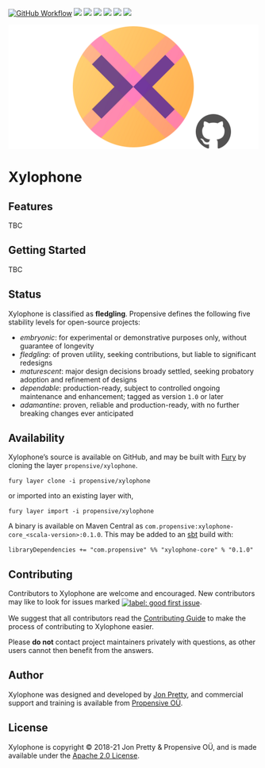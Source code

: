 [<img alt="GitHub Workflow" src="https://img.shields.io/github/workflow/status/propensive/xylophone/Build/main?style=for-the-badge" height="24">](https://github.com/propensive/xylophone/actions)
[<img src="https://img.shields.io/badge/gitter-discuss-f00762?style=for-the-badge" height="24">](https://gitter.im/propensive/xylophone)
[<img src="https://img.shields.io/discord/633198088311537684?color=8899f7&label=DISCORD&style=for-the-badge" height="24">](https://discord.gg/CHCPjERybv)
[<img src="https://img.shields.io/matrix/propensive.xylophone:matrix.org?label=MATRIX&color=0dbd8b&style=for-the-badge" height="24">](https://app.element.io/#/room/#propensive.xylophone:matrix.org)
[<img src="https://img.shields.io/twitter/follow/propensive?color=%2300acee&label=TWITTER&style=for-the-badge" height="24">](https://twitter.com/propensive)
[<img src="https://img.shields.io/maven-central/v/com.propensive/xylophone-core_2.12?color=2465cd&style=for-the-badge" height="24">](https://search.maven.org/artifact/com.propensive/xylophone-core_2.12)
[<img src="https://vent.dev/badge/propensive/xylophone" height="24">](https://vent.dev/)

<img src="/doc/images/github.png" valign="middle">

# Xylophone



## Features

TBC


## Getting Started

TBC


## Status

Xylophone is classified as __fledgling__. Propensive defines the following five stability levels for open-source projects:

- _embryonic_: for experimental or demonstrative purposes only, without guarantee of longevity
- _fledgling_: of proven utility, seeking contributions, but liable to significant redesigns
- _maturescent_: major design decisions broady settled, seeking probatory adoption and refinement of designs
- _dependable_: production-ready, subject to controlled ongoing maintenance and enhancement; tagged as version `1.0` or later
- _adamantine_: proven, reliable and production-ready, with no further breaking changes ever anticipated

## Availability

Xylophone&rsquo;s source is available on GitHub, and may be built with [Fury](https://github.com/propensive/fury) by
cloning the layer `propensive/xylophone`.
```
fury layer clone -i propensive/xylophone
```
or imported into an existing layer with,
```
fury layer import -i propensive/xylophone
```
A binary is available on Maven Central as `com.propensive:xylophone-core_<scala-version>:0.1.0`. This may be added
to an [sbt](https://www.scala-sbt.org/) build with:
```
libraryDependencies += "com.propensive" %% "xylophone-core" % "0.1.0"
```

## Contributing

Contributors to Xylophone are welcome and encouraged. New contributors may like to look for issues marked
<a href="https://github.com/propensive/xylophone/labels/good%20first%20issue"><img alt="label: good first issue"
src="https://img.shields.io/badge/-good%20first%20issue-67b6d0.svg" valign="middle"></a>.

We suggest that all contributors read the [Contributing Guide](/contributing.md) to make the process of
contributing to Xylophone easier.

Please __do not__ contact project maintainers privately with questions, as other users cannot then benefit from
the answers.

## Author

Xylophone was designed and developed by [Jon Pretty](https://twitter.com/propensive), and commercial support and
training is available from [Propensive O&Uuml;](https://propensive.com/).



## License

Xylophone is copyright &copy; 2018-21 Jon Pretty & Propensive O&Uuml;, and is made available under the
[Apache 2.0 License](/license.md).

